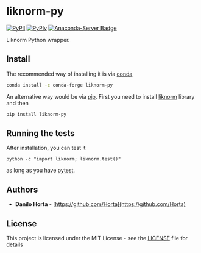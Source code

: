 # liknorm-py

[![PyPIl](https://img.shields.io/pypi/l/liknorm-py.svg?style=flat-square)](https://pypi.python.org/pypi/liknorm-py/)
[![PyPIv](https://img.shields.io/pypi/v/liknorm-py.svg?style=flat-square)](https://pypi.python.org/pypi/liknorm-py/)
[![Anaconda-Server Badge](https://anaconda.org/conda-forge/liknorm-py/badges/version.svg)](https://anaconda.org/conda-forge/liknorm-py)

Liknorm Python wrapper.

## Install

The recommended way of installing it is via
[conda](http://conda.pydata.org/docs/index.html)
```bash
conda install -c conda-forge liknorm-py
```

An alternative way would be via [pip](https://pypi.python.org/pypi/pip).
First you need to install [liknorm](http://liknorm.readthedocs.io/en/latest/)
library and then
```bash
pip install liknorm-py
```

## Running the tests

After installation, you can test it
```
python -c "import liknorm; liknorm.test()"
```
as long as you have [pytest](http://docs.pytest.org/en/latest/).

## Authors

* **Danilo Horta** - [https://github.com/Horta](https://github.com/Horta)

## License

This project is licensed under the MIT License - see the
[LICENSE](LICENSE) file for details
